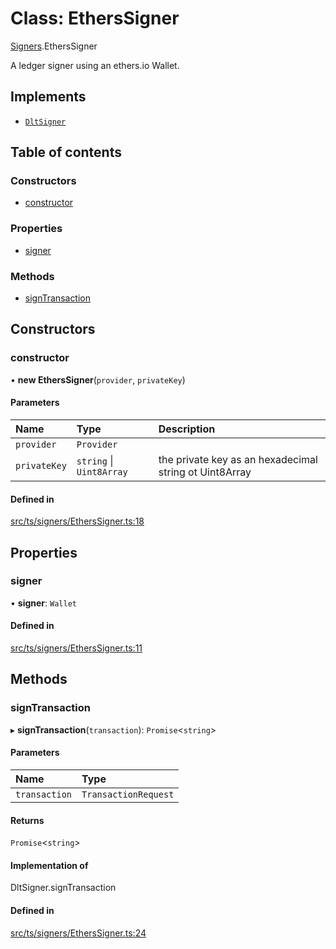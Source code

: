 # Class: EthersSigner

[Signers](../modules/Signers.md).EthersSigner

A ledger signer using an ethers.io Wallet.

## Implements

- [`DltSigner`](Signers.DltSigner.md)

## Table of contents

### Constructors

- [constructor](Signers.EthersSigner.md#constructor)

### Properties

- [signer](Signers.EthersSigner.md#signer)

### Methods

- [signTransaction](Signers.EthersSigner.md#signtransaction)

## Constructors

### constructor

• **new EthersSigner**(`provider`, `privateKey`)

#### Parameters

| Name | Type | Description |
| :------ | :------ | :------ |
| `provider` | `Provider` |  |
| `privateKey` | `string` \| `Uint8Array` | the private key as an hexadecimal string ot Uint8Array |

#### Defined in

[src/ts/signers/EthersSigner.ts:18](https://gitlab.com/i3-market/code/wp3/t3.2/conflict-resolution/non-repudiation-library/-/blob/1e88c9a/src/ts/signers/EthersSigner.ts#L18)

## Properties

### signer

• **signer**: `Wallet`

#### Defined in

[src/ts/signers/EthersSigner.ts:11](https://gitlab.com/i3-market/code/wp3/t3.2/conflict-resolution/non-repudiation-library/-/blob/1e88c9a/src/ts/signers/EthersSigner.ts#L11)

## Methods

### signTransaction

▸ **signTransaction**(`transaction`): `Promise`<`string`\>

#### Parameters

| Name | Type |
| :------ | :------ |
| `transaction` | `TransactionRequest` |

#### Returns

`Promise`<`string`\>

#### Implementation of

DltSigner.signTransaction

#### Defined in

[src/ts/signers/EthersSigner.ts:24](https://gitlab.com/i3-market/code/wp3/t3.2/conflict-resolution/non-repudiation-library/-/blob/1e88c9a/src/ts/signers/EthersSigner.ts#L24)
